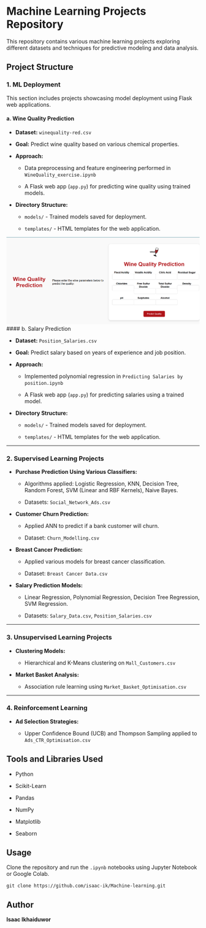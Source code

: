 Machine Learning Projects Repository
====================================

This repository contains various machine learning projects exploring different datasets and techniques for predictive modeling and data analysis.

Project Structure
-----------------

### 1\. ML Deployment

This section includes projects showcasing model deployment using Flask web applications.

#### a. Wine Quality Prediction

-   **Dataset:** `winequality-red.csv`

-   **Goal:** Predict wine quality based on various chemical properties.

-   **Approach:**

    -   Data preprocessing and feature engineering performed in `WineQuality_exercise.ipynb`

    -   A Flask web app (`app.py`) for predicting wine quality using trained models.

-   **Directory Structure:**

    -   `models/` - Trained models saved for deployment.

    -   `templates/` - HTML templates for the web application.
<img width="928" alt="club comparison visualization" src="https://github.com/isaac-ik/Machine-learning/blob/main/ML%20deployment/Wine%20Quality/Screenshot%202025-01-15%20152455.png" />
#### b. Salary Prediction

-   **Dataset:** `Position_Salaries.csv`

-   **Goal:** Predict salary based on years of experience and job position.

-   **Approach:**

    -   Implemented polynomial regression in `Predicting Salaries by position.ipynb`

    -   A Flask web app (`app.py`) for predicting salaries using a trained model.

-   **Directory Structure:**

    -   `models/` - Trained models saved for deployment.

    -   `templates/` - HTML templates for the web application.

* * * * *

### 2\. Supervised Learning Projects

-   **Purchase Prediction Using Various Classifiers:**

    -   Algorithms applied: Logistic Regression, KNN, Decision Tree, Random Forest, SVM (Linear and RBF Kernels), Naive Bayes.

    -   Datasets: `Social_Network_Ads.csv`

-   **Customer Churn Prediction:**

    -   Applied ANN to predict if a bank customer will churn.

    -   Dataset: `Churn_Modelling.csv`

-   **Breast Cancer Prediction:**

    -   Applied various models for breast cancer classification.

    -   Dataset: `Breast Cancer Data.csv`

-   **Salary Prediction Models:**

    -   Linear Regression, Polynomial Regression, Decision Tree Regression, SVM Regression.

    -   Datasets: `Salary_Data.csv`, `Position_Salaries.csv`

* * * * *

### 3\. Unsupervised Learning Projects

-   **Clustering Models:**

    -   Hierarchical and K-Means clustering on `Mall_Customers.csv`

-   **Market Basket Analysis:**

    -   Association rule learning using `Market_Basket_Optimisation.csv`

* * * * *

### 4\. Reinforcement Learning

-   **Ad Selection Strategies:**

    -   Upper Confidence Bound (UCB) and Thompson Sampling applied to `Ads_CTR_Optimisation.csv`

Tools and Libraries Used
------------------------

-   Python

-   Scikit-Learn

-   Pandas

-   NumPy

-   Matplotlib

-   Seaborn

Usage
-----

Clone the repository and run the `.ipynb` notebooks using Jupyter Notebook or Google Colab.

```
git clone https://github.com/isaac-ik/Machine-learning.git
```

Author
------

**Isaac Ikhaiduwor**
